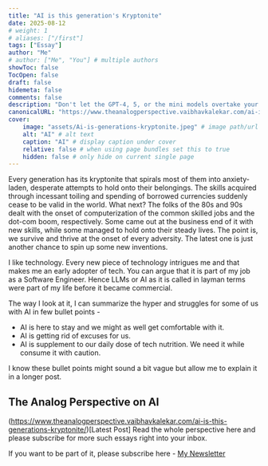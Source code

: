 ```yaml
---
title: "AI is this generation's Kryptonite"
date: 2025-08-12
# weight: 1
# aliases: ["/first"]
tags: ["Essay"]
author: "Me"
# author: ["Me", "You"] # multiple authors
showToc: false
TocOpen: false
draft: false
hidemeta: false
comments: false
description: "Don't let the GPT-4, 5, or the mini models overtake your life. There is a sane middle ground with newer technology, as it has been the case for decades gone by."
canonicalURL: "https://www.theanalogperspective.vaibhavkalekar.com/ai-is-this-generations-kryptonite/"
cover:
    image: "assets/Ai-is-generations-kryptonite.jpeg" # image path/url
    alt: "AI" # alt text
    caption: "AI" # display caption under cover
    relative: false # when using page bundles set this to true
    hidden: false # only hide on current single page
---
```


Every generation has its kryptonite that spirals most of them into anxiety-laden, desperate attempts to hold onto their belongings. The skills acquired through incessant toiling and spending of borrowed currencies suddenly cease to be valid in the world. What next?
The folks of the 80s and 90s dealt with the onset of computerization of the common skilled jobs and the dot-com boom, respectively. Some came out at the business end of it with new skills, while some managed to hold onto their steady lives. The point is, we survive and thrive at the onset of every adversity. The latest one is just another chance to spin up some new inventions.

I like technology. Every new piece of technology intrigues me and that makes me an early adopter of tech. You can argue that it is part of my job as a Software Engineer. Hence LLMs or AI as it is called in layman terms were part of my life before it became commercial.

The way I look at it, I can summarize the hyper and struggles for some of us with AI in few bullet points - 

 - AI is here to stay and we might as well get comfortable with it.
 - AI is getting rid of excuses for us.
 - AI is supplement to our daily dose of tech nutrition. We need it while consume it with caution.

I know these bullet points might sound a bit vague but allow me to explain it in a longer post.

## The Analog Perspective on AI
(https://www.theanalogperspective.vaibhavkalekar.com/ai-is-this-generations-kryptonite/)[Latest Post]
Read the whole perspective here and please subscribe for more such essays right into your inbox.

If you want to be part of it, please subscribe here - 
[My Newsletter](https://www.theanalogperspective.vaibhavkalekar.com)

